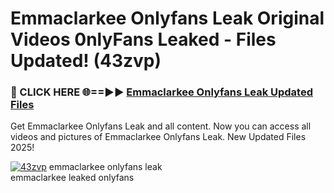 # Emmaclarkee Onlyfans Leak Original Videos 0nlyFans Leaked - Files Updated! (43zvp)

<h3>🔴 CLICK HERE 🌐==►► <a href="https://best4dudes.click/HH4t6V" rel="nofollow">Emmaclarkee Onlyfans Leak Updated Files</a></h3>

Get Emmaclarkee Onlyfans Leak and all content. Now you can access all videos and pictures of Emmaclarkee Onlyfans Leak. New Updated Files 2025!

[![43zvp](https://github.com/user-attachments/assets/8c521d6e-e6e3-4a75-9320-d58ab9d79d5b)](https://best4dudes.click/HH4t6V)
emmaclarkee onlyfans leak<br>
emmaclarkee leaked onlyfans